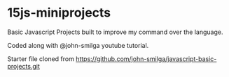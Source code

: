 # 15js-miniprojects
Basic Javascript Projects built to improve my command over the language.

Coded along with @john-smilga youtube tutorial.

Starter file cloned from https://github.com/john-smilga/javascript-basic-projects.git

